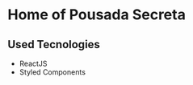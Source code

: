 # Home of Pousada Secreta 
## Used Tecnologies
<ul>
  <li>ReactJS</>
  <li>Styled Components</li> 
</ul>
